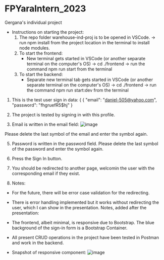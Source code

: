 # FPYaraIntern_2023
Gergana's individual project

- Instructions on starting the project:
    1. The repo folder warehouse-ind-proj is to be opened in VSCode. -> run npm install from the project location in the terminal to install node modules.
    2. To start the frontend: 
        - New terminal gets started in VSCode (or another separate terminal on the computer's OS) -> cd ./frontend -> run the command npm run start from the terminal
    3. To start the backend:
        - Separate new terminal tab gets started in VSCode (or another separate terminal on the computer's OS) -> cd ./frontend -> run the command npm run start:dev from the terminal 
       
1. This is the test user sign in data: {
{
    "email": "daniel-505@yahoo.com",
    "password": "fhgruefR5$hj"
 }
 
 2. The project is tested by signing in with this profile.
 3. Email is written in the email field:
![image](https://user-images.githubusercontent.com/124030241/231799679-c271b06a-dc75-48da-b105-5b2c1b3f55c3.png)


Please delete the last symbol of the email and enter the symbol again.

 5. Password is written in the password field.
 Please delete the last symbol of the password and enter the symbol again.
 
 6. Press the Sign In button.

7. You should be redirected to another page, welcomin the user with the corresponding email if they exist.

8. Notes:
 - For the future, there will be error case validation for the redirecting.
  - There is error handling implemented but it works without redirecting the user, which I can show in the presentation.
  Notes, added after the presentation:
  - The frontend, albeit minimal, is responsive due to Bootstrap. The blue background of the sign-in form is a Bootstrap Container.
  - All present CRUD operations in the project have been tested in Postman and work in the backend.
  
 - Snapshot of responsive component:
 ![image](https://user-images.githubusercontent.com/124030241/232748154-95eab40d-be13-497e-8267-e5d7b3e78038.png)

 
